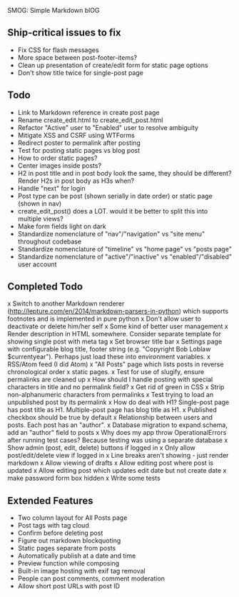 SMOG: Simple Markdown blOG

## Ship-critical issues to fix
- Fix CSS for flash messages
- More space between post-footer-items?
- Clean up presentation of create/edit form for static page options
- Don't show title twice for single-post page

## Todo
- Link to Markdown reference in create post page
- Rename create_edit.html to create_edit_post.html
- Refactor "Active" user to "Enabled" user to resolve ambiguity
- Mitigate XSS and CSRF using WTForms
- Redirect poster to permalink after posting
- Test for posting static pages vs blog post
- How to order static pages?
- Center images inside posts?
- H2 in post title and in post body look the same, they should be different? Render H2s in post body as H3s when?
- Handle "next" for login
- Post type can be post (shown serially in date order) or static page (shown in nav)
- create_edit_post() does a LOT. would it be better to split this into multiple views?
- Make form fields light on dark
- Standardize nomenclature of "nav"/"navigation" vs "site menu" throughout codebase
- Standardize nomenclature of "timeline" vs "home page" vs "posts page"
- Standardize nomenclature of "active"/"inactive" vs "enabled"/"disabled" user account

## Completed Todo
x Switch to another Markdown renderer (http://lepture.com/en/2014/markdown-parsers-in-python) which supports footnotes and is implemented in pure python
x Don't allow user to deactivate or delete him/her self
x Some kind of better user management
x Render description in HTML somewhere. Consider separate template for showing single post with meta tag
x Set browser title bar
x Settings page with configurable blog title, footer string (e.g. "Copyright Bob Loblaw $currentyear"). Perhaps just load these into environment variables.
x RSS/Atom feed (I did Atom)
x "All Posts" page which lists posts in reverse chronological order
x static pages.
x Test for use of slugify, ensure permalinks are cleaned up
x How should I handle posting with special characters in title and no permalink field?
x Get rid of green in CSS
x Strip non-alphanumeric characters from permalinks
x Test trying to load an unpublished post by its permalink
x How do deal with H1? Single-post page has post title as H1. Multiple-post page has blog title as H1.
x Published checkbox should be true by default
x Relationship between users and posts. Each post has an "author".
x Database migration to expand schema, add an "author" field to posts
x Why does my app throw OperationalErrors after running test cases? Because testing was using a separate database
x Show admin (post, edit, delete) buttons if logged in
x Only allow post/edit/delete view if logged in
x Line breaks aren't showing - just render markdown
x Allow viewing of drafts
x Allow editing post where post is updated
x Allow editing post which updates edit date but not create date
x make password form box hidden
x Write some tests

## Extended Features
- Two column layout for All Posts page
- Post tags with tag cloud
- Confirm before deleting post
- Figure out markdown blockquoting
- Static pages separate from posts
- Automatically publish at a date and time
- Preview function while composing
- Built-in image hosting with exif tag removal
- People can post comments, comment moderation
- Allow short post URLs with post ID